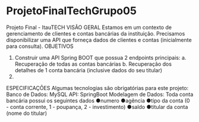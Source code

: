 # ProjetoFinalTechGrupo05

Projeto Final - ItauTECH
VISÃO GERAL
Estamos em um contexto de gerenciamento de clientes e contas bancárias da instituição.
Precisamos disponibilizar uma API que forneça dados de clientes e contas (inicialmente para
consulta).
OBJETIVOS
1. Construir uma API Spring BOOT que possua 2 endpoints principais:
a. Recuperação de todas as contas bancárias
b. Recuperação dos detalhes de 1 conta bancária (inclusive dados do seu titular)
2.
ESPECIFICAÇÕES
Algumas tecnologias são obrigatórias para este projeto:
Banco de Dados: MySQL
API: SpringBoot
Modelagem de Dados:
Toda conta bancária possui os seguintes dados
●numero
●agência
●tipo da conta (0 - conta corrente, 1 - poupança, 2 - investimento)
●saldo
●titular da conta (nome do titular)
